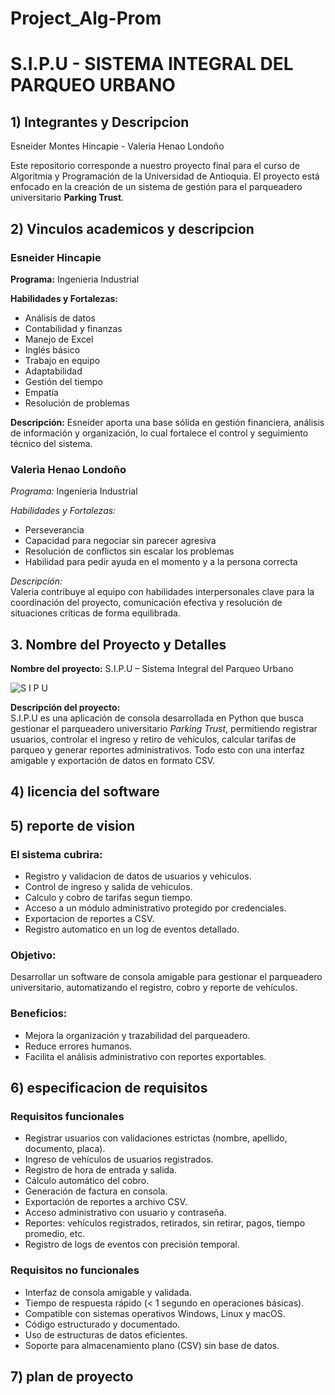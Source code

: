 # Project_Alg-Prom
# S.I.P.U - SISTEMA INTEGRAL DEL PARQUEO URBANO
## 1) Integrantes y Descripcion
Esneider Montes Hincapie - Valeria Henao Londoño

Este repositorio corresponde a nuestro proyecto final para el curso de Algoritmia y Programación de la Universidad de Antioquia. El proyecto está enfocado en la creación de un sistema de gestión para el parqueadero universitario **Parking Trust**.

## 2) Vinculos academicos y descripcion 
### Esneider Hincapie
**Programa:** Ingenieria Industrial  

**Habilidades y Fortalezas:**  
- Análisis de datos  
- Contabilidad y finanzas  
- Manejo de Excel  
- Inglés básico  
- Trabajo en equipo  
- Adaptabilidad  
- Gestión del tiempo  
- Empatía  
- Resolución de problemas  

**Descripción:**
Esneider aporta una base sólida en gestión financiera, análisis de información y organización, lo cual fortalece el control y seguimiento técnico del sistema.

### Valeria Henao Londoño  
*Programa:* Ingenieria Industrial  

*Habilidades y Fortalezas:*  
- Perseverancia  
- Capacidad para negociar sin parecer agresiva  
- Resolución de conflictos sin escalar los problemas  
- Habilidad para pedir ayuda en el momento y a la persona correcta  

*Descripción:*  
Valeria contribuye al equipo con habilidades interpersonales clave para la coordinación del proyecto, comunicación efectiva y resolución de situaciones críticas de forma equilibrada.

## 3. Nombre del Proyecto y Detalles
**Nombre del proyecto:** S.I.P.U – Sistema Integral del Parqueo Urbano

![S I P U](https://github.com/user-attachments/assets/bd75d302-eed4-4d88-b30f-b31504d69a01)

**Descripción del proyecto:**  
S.I.P.U es una aplicación de consola desarrollada en Python que busca gestionar el parqueadero universitario *Parking Trust*, permitiendo registrar usuarios, controlar el ingreso y retiro de vehículos, calcular tarifas de parqueo y generar reportes administrativos. Todo esto con una interfaz amigable y exportación de datos en formato CSV.

## 4) licencia del software 


## 5) reporte de vision
### El sistema cubrira:
  * Registro y validacion de datos de usuarios y vehiculos.
  * Control de ingreso y salida de vehiculos.
  * Calculo y cobro de tarifas segun tiempo.
  * Acceso a un módulo administrativo protegido por credenciales.
  * Exportacion de reportes a CSV.
  * Registro automatico en un log de eventos detallado.
  
### Objetivo:
  Desarrollar un software de consola amigable para gestionar el parqueadero universitario, automatizando el registro, cobro y reporte de vehículos.

### Beneficios:
  * Mejora la organización y trazabilidad del parqueadero.
  * Reduce errores humanos.
  * Facilita el análisis administrativo con reportes exportables.

## 6) especificacion de requisitos 
### Requisitos funcionales
  * Registrar usuarios con validaciones estrictas (nombre, apellido, documento, placa).
  * Ingreso de vehículos de usuarios registrados.
  * Registro de hora de entrada y salida.
  * Cálculo automático del cobro.
  * Generación de factura en consola.
  * Exportación de reportes a archivo CSV.
  * Acceso administrativo con usuario y contraseña.
  * Reportes: vehículos registrados, retirados, sin retirar, pagos, tiempo promedio, etc.
  * Registro de logs de eventos con precisión temporal.

### Requisitos no funcionales
  * Interfaz de consola amigable y validada.
  * Tiempo de respuesta rápido (< 1 segundo en operaciones básicas).
  * Compatible con sistemas operativos Windows, Linux y macOS.
  * Código estructurado y documentado.
  * Uso de estructuras de datos eficientes.
  * Soporte para almacenamiento plano (CSV) sin base de datos.

## 7) plan de proyecto
